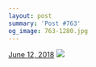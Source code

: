 ```yaml
---
layout: post
summary: 'Post #763'
og_image: 763-1280.jpg
---
```


<p>
  <time>
    <a href="/763">June 12, 2018</a>
  </time>
  <a href="/763">
    <img src="{{ site.assets_url }}/763-640.jpg" srcset="{{ site.assets_url }}/763-320.jpg 320w, {{ site.assets_url }}/763-640.jpg 640w, {{ site.assets_url }}/763-960.jpg 960w, {{ site.assets_url }}/763-1280.jpg 1280w" sizes="(min-width: 700px) 50vw, calc(100vw - 2rem)" />
  </a>
</p>
